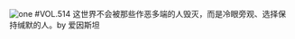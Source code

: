![one](http://image.wufazhuce.com/FhfXCywKup-QiW2gPkvn1KYmdtmC)
#VOL.514
这世界不会被那些作恶多端的人毁灭，而是冷眼旁观、选择保持缄默的人。by 爱因斯坦